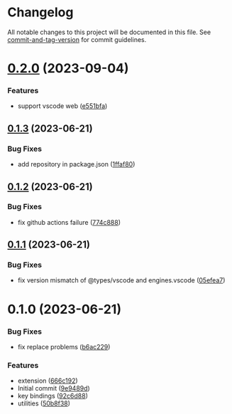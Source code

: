 # Changelog

All notable changes to this project will be documented in this file. See [commit-and-tag-version](https://github.com/absolute-version/commit-and-tag-version) for commit guidelines.

# [0.2.0](https://github.com/Clarkkkk/vue-class-converter/compare/v0.1.3...v0.2.0) (2023-09-04)


### Features

* support vscode web ([e551bfa](https://github.com/Clarkkkk/vue-class-converter/commit/e551bfa54893819816b563adba173fa517aa8992))



## [0.1.3](https://github.com/Clarkkkk/vue-class-converter/compare/v0.1.2...v0.1.3) (2023-06-21)


### Bug Fixes

* add repository in package.json ([1ffaf80](https://github.com/Clarkkkk/vue-class-converter/commit/1ffaf801b55466ffe56bb9ae55236135a2ee1a18))



## [0.1.2](https://github.com/Clarkkkk/vue-class-converter/compare/v0.1.1...v0.1.2) (2023-06-21)


### Bug Fixes

* fix github actions failure ([774c888](https://github.com/Clarkkkk/vue-class-converter/commit/774c888160cd76bde4845ce2c27396ee30481b1f))



## [0.1.1](https://github.com/Clarkkkk/vue-class-converter/compare/v0.1.0...v0.1.1) (2023-06-21)


### Bug Fixes

* fix version mismatch of @types/vscode and engines.vscode ([05efea7](https://github.com/Clarkkkk/vue-class-converter/commit/05efea757d011f65406683c9953489f7bd8bc566))



# 0.1.0 (2023-06-21)


### Bug Fixes

* fix replace problems ([b6ac229](https://github.com/Clarkkkk/vue-class-converter/commit/b6ac2295b27ee61d813f1ea0b9577bdc7f3120d1))


### Features

* extension ([666c192](https://github.com/Clarkkkk/vue-class-converter/commit/666c192d5a68065eb71f92de20d46692d973d570))
* Initial commit ([9e9489d](https://github.com/Clarkkkk/vue-class-converter/commit/9e9489dbe5f752f923c50a157ff91cb2d88f86be))
* key bindings ([92c6d88](https://github.com/Clarkkkk/vue-class-converter/commit/92c6d888059f313c99228a9823c8f49e692965e7))
* utilities ([50b8f38](https://github.com/Clarkkkk/vue-class-converter/commit/50b8f388b7201fc972f95ec24944a2d700f3333f))
